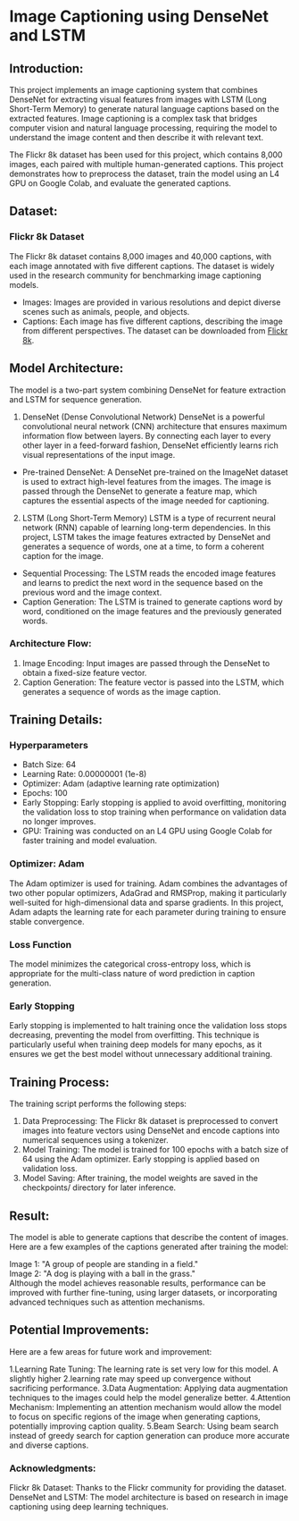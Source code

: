 # Image Captioning using DenseNet and LSTM

## Introduction:
This project implements an image captioning system that combines DenseNet for extracting visual features from images with LSTM (Long Short-Term Memory) to generate natural language captions based on the extracted features. Image captioning is a complex task that bridges computer vision and natural language processing, requiring the model to understand the image content and then describe it with relevant text.  

The Flickr 8k dataset has been used for this project, which contains 8,000 images, each paired with multiple human-generated captions. This project demonstrates how to preprocess the dataset, train the model using an L4 GPU on Google Colab, and evaluate the generated captions.

## Dataset:
### Flickr 8k Dataset
The Flickr 8k dataset contains 8,000 images and 40,000 captions, with each image annotated with five different captions. The dataset is widely used in the research community for benchmarking image captioning models.
+ Images: Images are provided in various resolutions and depict diverse scenes such as animals, people, and objects.
+ Captions: Each image has five different captions, describing the image from different perspectives.
The dataset can be downloaded from [Flickr 8k](https://github.com/jbrownlee/Datasets/releases/tag/Flickr8k).

## Model Architecture:
The model is a two-part system combining DenseNet for feature extraction and LSTM for sequence generation.

1. DenseNet (Dense Convolutional Network)
DenseNet is a powerful convolutional neural network (CNN) architecture that ensures maximum information flow between layers. By connecting each layer to every other layer in a feed-forward fashion, DenseNet efficiently learns rich visual representations of the input image.

+ Pre-trained DenseNet: A DenseNet pre-trained on the ImageNet dataset is used to extract high-level features from the images. The image is passed through the DenseNet to generate a feature map, which captures the essential aspects of the image needed for captioning.
2. LSTM (Long Short-Term Memory)
LSTM is a type of recurrent neural network (RNN) capable of learning long-term dependencies. In this project, LSTM takes the image features extracted by DenseNet and generates a sequence of words, one at a time, to form a coherent caption for the image.
+ Sequential Processing: The LSTM reads the encoded image features and learns to predict the next word in the sequence based on the previous word and the image context.
+ Caption Generation: The LSTM is trained to generate captions word by word, conditioned on the image features and the previously generated words.

### Architecture Flow:
1. Image Encoding: Input images are passed through the DenseNet to obtain a fixed-size feature vector.
2. Caption Generation: The feature vector is passed into the LSTM, which generates a sequence of words as the image caption.

## Training Details:
### Hyperparameters
+ Batch Size: 64
+ Learning Rate: 0.00000001 (1e-8)
+ Optimizer: Adam (adaptive learning rate optimization)
+ Epochs: 100
+ Early Stopping: Early stopping is applied to avoid overfitting, monitoring the validation loss to stop training when performance on validation data no longer improves.
+ GPU: Training was conducted on an L4 GPU using Google Colab for faster training and model evaluation.

### Optimizer: Adam
The Adam optimizer is used for training. Adam combines the advantages of two other popular optimizers, AdaGrad and RMSProp, making it particularly well-suited for high-dimensional data and sparse gradients. In this project, Adam adapts the learning rate for each parameter during training to ensure stable convergence.

### Loss Function
The model minimizes the categorical cross-entropy loss, which is appropriate for the multi-class nature of word prediction in caption generation.

### Early Stopping
Early stopping is implemented to halt training once the validation loss stops decreasing, preventing the model from overfitting. This technique is particularly useful when training deep models for many epochs, as it ensures we get the best model without unnecessary additional training.

## Training Process:
The training script performs the following steps:

1. Data Preprocessing: The Flickr 8k dataset is preprocessed to convert images into feature vectors using DenseNet and encode captions into numerical sequences using a tokenizer.
2. Model Training: The model is trained for 100 epochs with a batch size of 64 using the Adam optimizer. Early stopping is applied based on validation loss.
3. Model Saving: After training, the model weights are saved in the checkpoints/ directory for later inference.

## Result:
The model is able to generate captions that describe the content of images. Here are a few examples of the captions generated after training the model:

Image 1: "A group of people are standing in a field."  
Image 2: "A dog is playing with a ball in the grass."  
Although the model achieves reasonable results, performance can be improved with further fine-tuning, using larger datasets, or incorporating advanced techniques such as attention mechanisms.

## Potential Improvements:
Here are a few areas for future work and improvement:

1.Learning Rate Tuning: The learning rate is set very low for this model. A slightly higher 2.learning rate may speed up convergence without sacrificing performance.
3.Data Augmentation: Applying data augmentation techniques to the images could help the model generalize better.
4.Attention Mechanism: Implementing an attention mechanism would allow the model to focus on specific regions of the image when generating captions, potentially improving caption quality.
5.Beam Search: Using beam search instead of greedy search for caption generation can produce more accurate and diverse captions.

### Acknowledgments:
Flickr 8k Dataset: Thanks to the Flickr community for providing the dataset.
DenseNet and LSTM: The model architecture is based on research in image captioning using deep learning techniques.
